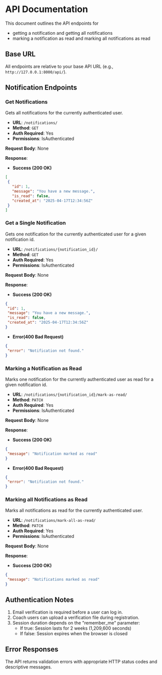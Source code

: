 # API Documentation

This document outlines the API endpoints for
- getting a notification and getting all notifications
- marking a notification as read and marking all notifications as read


## Base URL

All endpoints are relative to your base API URL (e.g., `http://127.0.0.1:8000/api/`).


## Notification Endpoints

###  Get Notifications

Gets all notifications for the currently authenticated user.

- **URL**: `/notifications/`
- **Method**: `GET`
- **Auth Required**: Yes
- **Permissions**: IsAuthenticated

**Request Body**: None

**Response**:


- **Success (200 OK)**
 ```json
[
  {
    "id": 1,
    "message": "You have a new message.",
    "is_read": false,
    "created_at": "2025-04-17T12:34:56Z"
  }
]
```

###  Get a Single Notification

Gets one notification for the currently authenticated user for a given notification id.

- **URL**: `/notifications/{notification_id}/`
- **Method**: `GET`
- **Auth Required**: Yes
- **Permissions**: IsAuthenticated

**Request Body**: None

**Response**:


- **Success (200 OK)**
 ```json
{
  "id": 1,
  "message": "You have a new message.",
  "is_read": false,
  "created_at": "2025-04-17T12:34:56Z"
}
```

- **Error(400 Bad Request)**
 ```json
{
  "error": "Notification not found."
}
```

### Marking a Notification as Read
Marks one notification for the currently authenticated user as read for a given notification id.

- **URL**: `/notifications/{notification_id}/mark-as-read/`
- **Method**: `PATCH`
- **Auth Required**: Yes
- **Permissions**: IsAuthenticated

**Request Body**: None

**Response**:


- **Success (200 OK)**
 ```json
{
  "message": "Notification marked as read"
}

```

- **Error(400 Bad Request)**
 ```json
{
  "error": "Notification not found."
}
```

### Marking all Notifications as Read
Marks all notifications as read for the currently authenticated user.

- **URL**: `/notifications/mark-all-as-read/`
- **Method**: `PATCH`
- **Auth Required**: Yes
- **Permissions**: IsAuthenticated

**Request Body**: None

**Response**:


- **Success (200 OK)**
 ```json
{
  "message": "Notifications marked as read"
}
```




## Authentication Notes

1. Email verification is required before a user can log in.
2. Coach users can upload a verification file during registration.
3. Session duration depends on the "remember_me" parameter:
   - If true: Session lasts for 2 weeks (1,209,600 seconds)
   - If false: Session expires when the browser is closed

## Error Responses

The API returns validation errors with appropriate HTTP status codes and descriptive messages.